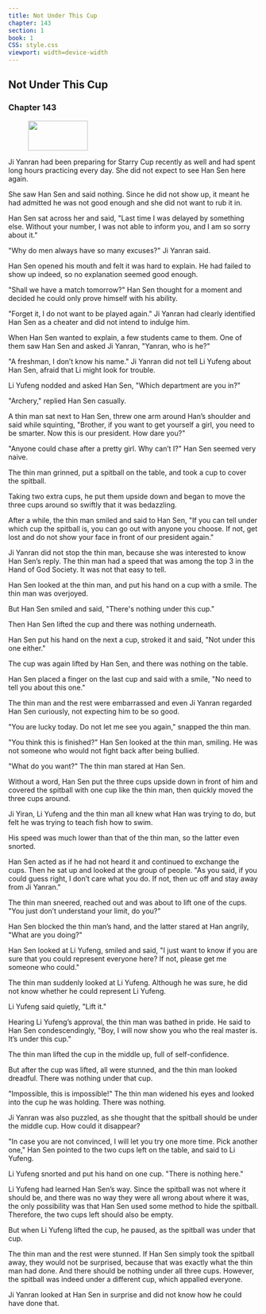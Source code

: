 ```yaml
---
title: Not Under This Cup
chapter: 143
section: 1
book: 1
CSS: style.css
viewport: width=device-width
---
```


## Not Under This Cup

### Chapter 143

<figure>
	<img src="../Images/gem.gif" alt="" id="gem" width="120" height="60" />
</figure>

Ji Yanran had been preparing for Starry Cup recently as well and had spent long hours practicing every day. She did not expect to see Han Sen here again.

She saw Han Sen and said nothing. Since he did not show up, it meant he had admitted he was not good enough and she did not want to rub it in.

Han Sen sat across her and said, "Last time I was delayed by something else. Without your number, I was not able to inform you, and I am so sorry about it."

"Why do men always have so many excuses?" Ji Yanran said.

Han Sen opened his mouth and felt it was hard to explain. He had failed to show up indeed, so no explanation seemed good enough.

"Shall we have a match tomorrow?" Han Sen thought for a moment and decided he could only prove himself with his ability.

"Forget it, I do not want to be played again." Ji Yanran had clearly identified Han Sen as a cheater and did not intend to indulge him.

When Han Sen wanted to explain, a few students came to them. One of them saw Han Sen and asked Ji Yanran, "Yanran, who is he?"

"A freshman, I don’t know his name." Ji Yanran did not tell Li Yufeng about Han Sen, afraid that Li might look for trouble.

Li Yufeng nodded and asked Han Sen, "Which department are you in?"

"Archery," replied Han Sen casually.

A thin man sat next to Han Sen, threw one arm around Han’s shoulder and said while squinting, "Brother, if you want to get yourself a girl, you need to be smarter. Now this is our president. How dare you?"

"Anyone could chase after a pretty girl. Why can’t I?" Han Sen seemed very naive.

The thin man grinned, put a spitball on the table, and took a cup to cover the spitball.

Taking two extra cups, he put them upside down and began to move the three cups around so swiftly that it was bedazzling.

After a while, the thin man smiled and said to Han Sen, "If you can tell under which cup the spitball is, you can go out with anyone you choose. If not, get lost and do not show your face in front of our president again."

Ji Yanran did not stop the thin man, because she was interested to know Han Sen’s reply. The thin man had a speed that was among the top 3 in the Hand of God Society. It was not that easy to tell.

Han Sen looked at the thin man, and put his hand on a cup with a smile. The thin man was overjoyed.

But Han Sen smiled and said, "There's nothing under this cup."

Then Han Sen lifted the cup and there was nothing underneath.

Han Sen put his hand on the next a cup, stroked it and said, "Not under this one either."

The cup was again lifted by Han Sen, and there was nothing on the table.

Han Sen placed a finger on the last cup and said with a smile, "No need to tell you about this one."

The thin man and the rest were embarrassed and even Ji Yanran regarded Han Sen curiously, not expecting him to be so good.

"You are lucky today. Do not let me see you again," snapped the thin man.

"You think this is finished?" Han Sen looked at the thin man, smiling. He was not someone who would not fight back after being bullied.

"What do you want?" The thin man stared at Han Sen.

Without a word, Han Sen put the three cups upside down in front of him and covered the spitball with one cup like the thin man, then quickly moved the three cups around.

Ji Yiran, Li Yufeng and the thin man all knew what Han was trying to do, but felt he was trying to teach fish how to swim.

His speed was much lower than that of the thin man, so the latter even snorted.

Han Sen acted as if he had not heard it and continued to exchange the cups. Then he sat up and looked at the group of people. "As you said, if you could guess right, I don’t care what you do. If not, then uc off and stay away from Ji Yanran."

The thin man sneered, reached out and was about to lift one of the cups. "You just don’t understand your limit, do you?"

Han Sen blocked the thin man’s hand, and the latter stared at Han angrily, "What are you doing?"

Han Sen looked at Li Yufeng, smiled and said, "I just want to know if you are sure that you could represent everyone here? If not, please get me someone who could."

The thin man suddenly looked at Li Yufeng. Although he was sure, he did not know whether he could represent Li Yufeng.

Li Yufeng said quietly, "Lift it."

Hearing Li Yufeng’s approval, the thin man was bathed in pride. He said to Han Sen condescendingly, "Boy, I will now show you who the real master is. It’s under this cup."

The thin man lifted the cup in the middle up, full of self-confidence.

But after the cup was lifted, all were stunned, and the thin man looked dreadful. There was nothing under that cup.

"Impossible, this is impossible!" The thin man widened his eyes and looked into the cup he was holding. There was nothing.

Ji Yanran was also puzzled, as she thought that the spitball should be under the middle cup. How could it disappear?

"In case you are not convinced, I will let you try one more time. Pick another one," Han Sen pointed to the two cups left on the table, and said to Li Yufeng.

Li Yufeng snorted and put his hand on one cup. "There is nothing here."

Li Yufeng had learned Han Sen’s way. Since the spitball was not where it should be, and there was no way they were all wrong about where it was, the only possibility was that Han Sen used some method to hide the spitball. Therefore, the two cups left should also be empty.

But when Li Yufeng lifted the cup, he paused, as the spitball was under that cup.

The thin man and the rest were stunned. If Han Sen simply took the spitball away, they would not be surprised, because that was exactly what the thin man had done. And there should be nothing under all three cups. However, the spitball was indeed under a different cup, which appalled everyone.

Ji Yanran looked at Han Sen in surprise and did not know how he could have done that.